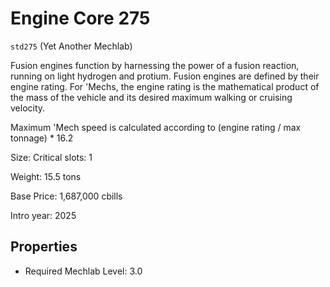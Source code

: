 # Engine Core 275

`std275` (Yet Another Mechlab)

Fusion engines function by harnessing the power of a fusion reaction, running on light hydrogen and protium. Fusion engines are defined by their engine rating. For 'Mechs, the engine rating is the mathematical product of the mass of the vehicle and its desired maximum walking or cruising velocity.

Maximum 'Mech speed is calculated according to (engine rating / max tonnage) * 16.2

Size: Critical slots: 1

Weight: 15.5 tons

Base Price: 1,687,000 cbills

Intro year: 2025

## Properties
* Required Mechlab Level: 3.0 
